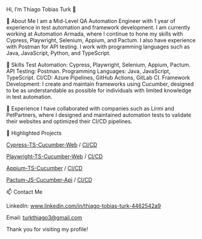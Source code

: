 Hi, I’m Thiago Tobias Turk 👋

🚀 About Me
I am a Mid-Level QA Automation Engineer with 1 year of experience in test automation and framework development. I am currently working at Automation Armada, where I continue to hone my skills with Cypress, Playwright, Selenium, Appium, and Pactum. I also have experience with Postman for API testing. I work with programming languages such as Java, JavaScript, Python, and TypeScript.

🔧 Skills
Test Automation: Cypress, Playwright, Selenium, Appium, Pactum.
API Testing: Postman.
Programming Languages: Java, JavaScript, TypeScript.
CI/CD: Azure Pipelines, GitHub Actions, GitLab CI.
Framework Development: I create and maintain frameworks using Cucumber, designed to be as understandable as possible for individuals with limited knowledge in test automation.

💼 Experience
I have collaborated with companies such as Lirmi and PetPartners, where I designed and maintained automation tests to validate their websites and optimized their CI/CD pipelines.


📂 Highlighted Projects

[Cypress-TS-Cucumber-Web](https://github.com/thiagotobiasturk/Cypress-TS-Cucumber-Web) / [CI/CD](https://github.com/thiagotobiasturk/Cypress-TS-Cucumber-Web/actions)

[Playwright-TS-Cucumber-Web](https://github.com/thiagotobiasturk/Playwright-TS-Cucumber-Web) / [CI/CD](https://github.com/thiagotobiasturk/Playwright-TS-Cucumber-Web/actions)

[Appium-TS-Cucumber](https://github.com/thiagotobiasturk/Appium-TS-Cucumber) / [CI/CD](https://github.com/thiagotobiasturk/Appium-TS-Cucumber/actions)

[Pactum-JS-Cucumber-Api](https://github.com/thiagotobiasturk/Pactum-JS-Cucumber-Api)  / [CI/CD](https://github.com/thiagotobiasturk/Pactum-JS-Cucumber-Api/actions)

📫 Contact Me

LinkedIn: www.linkedin.com/in/thiago-tobias-turk-4462542a9

Email: turkthiago3@gmail.com

Thank you for visiting my profile!
